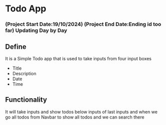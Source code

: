 # Todo App 
### (Project Start Date:19/10/2024)  (Project End Date:Ending id too far) Updating Day by Day

## Define
It is a Simple Todo app that is used to take inputs from four input boxes 
- Title
- Description
- Date
- Time

## Functionality 
It will take inputs and show todos below inputs of last inputs 
and when we go all todos from Navbar to show all todos and we can search there 
